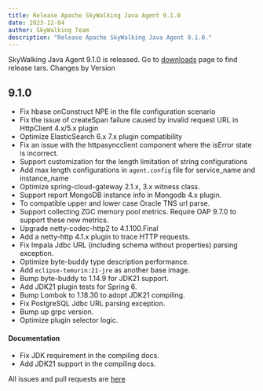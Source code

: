 ```yaml
---
title: Release Apache SkyWalking Java Agent 9.1.0
date: 2023-12-04
author: SkyWalking Team
description: "Release Apache SkyWalking Java Agent 9.1.0."
---
```


SkyWalking Java Agent 9.1.0 is released. Go to [downloads](/downloads) page to find release tars.
Changes by Version

9.1.0
------------------

* Fix hbase onConstruct NPE in the file configuration scenario
* Fix the issue of createSpan failure caused by invalid request URL in HttpClient 4.x/5.x plugin
* Optimize ElasticSearch 6.x 7.x plugin compatibility
* Fix an issue with the httpasyncclient component where the isError state is incorrect.
* Support customization for the length limitation of string configurations
* Add max length configurations in `agent.config` file for service_name and instance_name
* Optimize spring-cloud-gateway 2.1.x, 3.x witness class.
* Support report MongoDB instance info in Mongodb 4.x plugin.
* To compatible upper and lower case Oracle TNS url parse.
* Support collecting ZGC memory pool metrics. Require OAP 9.7.0 to support these new metrics.
* Upgrade netty-codec-http2 to 4.1.100.Final
* Add a netty-http 4.1.x plugin to trace HTTP requests.
* Fix Impala Jdbc URL (including schema without properties) parsing exception.
* Optimize byte-buddy type description performance.
* Add `eclipse-temurin:21-jre` as another base image.
* Bump byte-buddy to 1.14.9 for JDK21 support.
* Add JDK21 plugin tests for Spring 6.
* Bump Lombok to 1.18.30 to adopt JDK21 compiling.
* Fix PostgreSQL Jdbc URL parsing exception.
* Bump up grpc version.
* Optimize plugin selector logic.

#### Documentation
* Fix JDK requirement in the compiling docs.
* Add JDK21 support in the compiling docs.

All issues and pull requests are [here](https://github.com/apache/skywalking/milestone/194?closed=1)